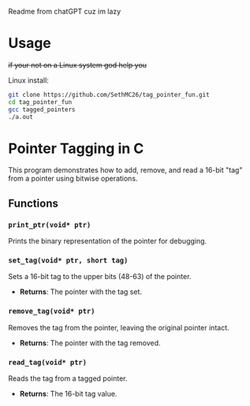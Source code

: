 Readme from chatGPT cuz im lazy
# Usage
~~if your not on a Linux system god help you~~ 

Linux install: 
```bash
git clone https://github.com/SethMC26/tag_pointer_fun.git
cd tag_pointer_fun 
gcc tagged_pointers 
./a.out
```
# Pointer Tagging in C

This program demonstrates how to add, remove, and read a 16-bit "tag" from a pointer using bitwise operations.

## Functions

### `print_ptr(void* ptr)`
Prints the binary representation of the pointer for debugging.

### `set_tag(void* ptr, short tag)`
Sets a 16-bit tag to the upper bits (48-63) of the pointer.

- **Returns**: The pointer with the tag set.

### `remove_tag(void* ptr)`
Removes the tag from the pointer, leaving the original pointer intact.

- **Returns**: The pointer with the tag removed.

### `read_tag(void* ptr)`
Reads the tag from a tagged pointer.

- **Returns**: The 16-bit tag value.

